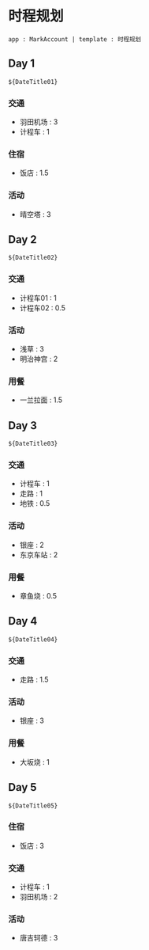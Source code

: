 时程规划
======
`app : MarkAccount | template : 时程规划`

Day 1
------
`${DateTitle01}`

### 交通
+ 羽田机场 : 3 
+ 计程车 : 1

### 住宿
+ 饭店 : 1.5

### 活动
+ 晴空塔 : 3


Day 2
------
`${DateTitle02}`

### 交通
+ 计程车01 : 1
+ 计程车02 : 0.5

### 活动
+ 浅草 : 3
+ 明治神宫 : 2

### 用餐
+ 一兰拉面 : 1.5


Day 3
------
`${DateTitle03}`

### 交通
+ 计程车 : 1
+ 走路 : 1
+ 地铁 : 0.5

### 活动
+ 银座 : 2
+ 东京车站 : 2

### 用餐
+ 章鱼烧 : 0.5


Day 4
------
`${DateTitle04}`

### 交通
+ 走路 : 1.5

### 活动
+ 银座 : 3

### 用餐
+ 大坂烧 : 1


Day 5
------
`${DateTitle05}`

### 住宿
+ 饭店 : 3

### 交通
+ 计程车 : 1
+ 羽田机场 : 2

### 活动
+ 唐吉轲德 : 3




